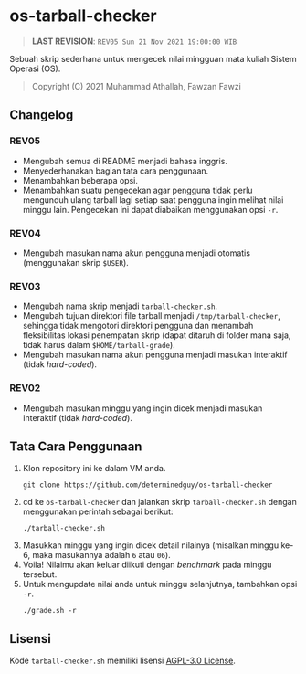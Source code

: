 # os-tarball-checker

> **LAST REVISION**: `REV05 Sun 21 Nov 2021 19:00:00 WIB`

Sebuah skrip sederhana untuk mengecek nilai mingguan mata kuliah Sistem Operasi (OS).

> Copyright (C) 2021 Muhammad Athallah, Fawzan Fawzi

## Changelog

### REV05
- Mengubah semua di README menjadi bahasa inggris.
- Menyederhanakan bagian tata cara penggunaan.
- Menambahkan beberapa opsi.
- Menambahkan suatu pengecekan agar pengguna tidak perlu mengunduh ulang tarball lagi setiap saat pengguna ingin melihat nilai minggu lain. Pengecekan ini dapat diabaikan menggunakan opsi `-r`. 

### REV04
- Mengubah masukan nama akun pengguna menjadi otomatis (menggunakan skrip `$USER`).

### REV03
- Mengubah nama skrip menjadi `tarball-checker.sh`.
- Mengubah tujuan direktori file tarball menjadi `/tmp/tarball-checker`, sehingga tidak mengotori direktori pengguna dan menambah fleksibilitas lokasi penempatan skrip (dapat ditaruh di folder mana saja, tidak harus dalam `$HOME/tarball-grade`).
- Mengubah masukan nama akun pengguna menjadi masukan interaktif (tidak _hard-coded_).

### REV02
- Mengubah masukan minggu yang ingin dicek menjadi masukan interaktif (tidak _hard-coded_).

## Tata Cara Penggunaan

1. Klon repository ini ke dalam VM anda.
    ```
    git clone https://github.com/determinedguy/os-tarball-checker
    ```
2. cd ke `os-tarball-checker` dan jalankan skrip `tarball-checker.sh` dengan menggunakan perintah sebagai berikut: 
    ```
    ./tarball-checker.sh
    ```
3. Masukkan minggu yang ingin dicek detail nilainya (misalkan minggu ke-6, maka masukannya adalah `6` atau `06`).
4. Voila! Nilaimu akan keluar diikuti dengan _benchmark_ pada minggu tersebut.
5. Untuk mengupdate nilai anda untuk minggu selanjutnya, tambahkan opsi `-r`.
    ```
    ./grade.sh -r
    ```

## Lisensi

Kode `tarball-checker.sh` memiliki lisensi [AGPL-3.0 License](LICENSE).
